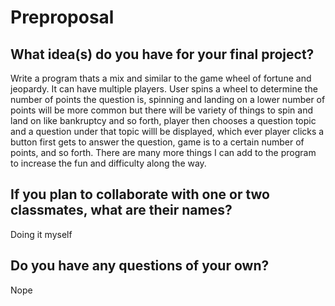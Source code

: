 # Preproposal

## What idea(s) do you have for your final project?

Write a program thats a mix and similar to the game wheel of fortune and jeopardy. It can have multiple players. User spins a wheel to determine the number of points the question is, spinning and landing on a lower number of points will be more common but there will be variety of things to spin and land on like bankruptcy and so forth, player then chooses a question topic and a question under that topic willl be displayed, which ever player clicks a button first gets to answer the question, game is to a certain number of points, and so forth. There are many more things I can add to the program to increase the fun and difficulty along the way.

## If you plan to collaborate with one or two classmates, what are their names?

Doing it myself

## Do you have any questions of your own?

Nope
